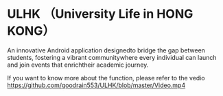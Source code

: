 # ULHK （University Life in HONG KONG）

An innovative Android application designedto bridge the gap between students, fostering a vibrant communitywhere every individual can launch and join events that enrichtheir academic journey.

If you want to know more about the function, please refer to the vedio https://github.com/goodrain553/ULHK/blob/master/Video.mp4
